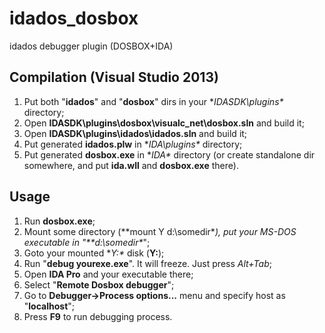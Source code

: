 # idados_dosbox
idados debugger plugin (DOSBOX+IDA)

## Compilation (Visual Studio 2013)
1. Put both "**idados**" and "**dosbox**" dirs in your **IDASDK\plugins\** directory;
2. Open **IDASDK\plugins\dosbox\visualc_net\dosbox.sln** and build it;
3. Open **IDASDK\plugins\idados\idados.sln** and build it;
4. Put generated **idados.plw** in **IDA\plugins\** directory;
5. Put generated **dosbox.exe** in **IDA\** directory (or create standalone dir somewhere, and put **ida.wll** and **dosbox.exe** there).

## Usage
1. Run **dosbox.exe**;
2. Mount some directory (**mount Y d:\somedir\**), put your *MS-DOS* executable in "**d:\somedir\**";
3. Goto your mounted **Y:\** disk (**Y:**);
4. Run "**debug yourexe.exe**". It will freeze. Just press *Alt+Tab*;
5. Open **IDA Pro** and your executable there;
6. Select "**Remote Dosbox debugger**";
7. Go to **Debugger->Process options...** menu and specify host as "**localhost**";
8. Press **F9** to run debugging process.
